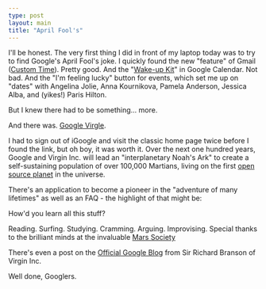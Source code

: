 ```yaml
---
type: post
layout: main
title: "April Fool's"
---
```

I'll be honest. The very first thing I did in front of my laptop today was to
try to find Google's April Fool's joke. I quickly found the new "feature" of
Gmail ([Custom Time](http://mail.google.com/mail/help/customtime/index.html)).
Pretty good. And the "[Wake-up
Kit](http://www.google.com/googlecalendar/new_wakeup.html)" in Google
Calendar. Not bad. And the "I'm feeling lucky" button for events, which set me
up on "dates" with Angelina Jolie, Anna Kournikova, Pamela Anderson, Jessica
Alba, and (yikes!) Paris Hilton.


But I knew there had to be something... more.


And there was. [Google Virgle](http://www.google.com/virgle/index.html).


I had to sign out of iGoogle and visit the classic home page twice before I
found the link, but oh boy, it was worth it. Over the next one hundred years,
Google and Virgin Inc. will lead an "interplanetary Noah's Ark" to create a
self-sustaining population of over 100,000 Martians, living on the first [open
source planet](http://www.google.com/virgle/opensource.html) in the universe.


There's an application to become a pioneer in the "adventure of many
lifetimes" as well as an FAQ - the highlight of that might be:


How'd you learn all this stuff?


Reading. Surfing. Studying. Cramming. Arguing. Improvising. Special thanks to
the brilliant minds at the invaluable [Mars
Society](http://www.marssociety.org/portal)


There's even a post on the [Official Google
Blog](http://googleblog.blogspot.com/2008/04/announcing-project-virgle.html)
from Sir Richard Branson of Virgin Inc.


Well done, Googlers.
